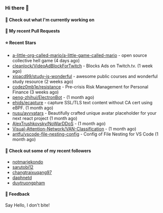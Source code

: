 ### Hi there 👋

#### 👷 Check out what I'm currently working on

#### 🔨 My recent Pull Requests


#### ⭐ Recent Stars

- [a-little-org-called-mario/a-little-game-called-mario](https://github.com/a-little-org-called-mario/a-little-game-called-mario) - open source collective hell game (4 days ago)
- [cleanlock/VideoAdBlockForTwitch](https://github.com/cleanlock/VideoAdBlockForTwitch) - Blocks Ads on Twitch.tv. (1 week ago)
- [xioacd99/study-is-wonderful](https://github.com/xioacd99/study-is-wonderful) - awesome public courses and wonderful study resource (2 weeks ago)
- [codez0mb1e/resistance](https://github.com/codez0mb1e/resistance) - Pre-crisis Risk Management for Personal Finance (3 weeks ago)
- [peng-zhihui/ElectronBot](https://github.com/peng-zhihui/ElectronBot) -  (1 month ago)
- [ehids/ecapture](https://github.com/ehids/ecapture) - capture SSL/TLS text content without CA cert using eBPF. (1 month ago)
- [nusu/avvvatars](https://github.com/nusu/avvvatars) - Beautifully crafted unique avatar placeholder for your next react project (1 month ago)
- [AlexTrushkovsky/NoWarDDoS](https://github.com/AlexTrushkovsky/NoWarDDoS) -  (1 month ago)
- [Visual-Attention-Network/VAN-Classification](https://github.com/Visual-Attention-Network/VAN-Classification) -  (1 month ago)
- [antfu/vscode-file-nesting-config](https://github.com/antfu/vscode-file-nesting-config) - Config of File Nesting for VS Code (1 month ago)

#### 👯 Check out some of my recent followers

- [notmariekondo](https://github.com/notmariekondo)
- [sarutobi12](https://github.com/sarutobi12)
- [changtraixuqang97](https://github.com/changtraixuqang97)
- [daphnetd](https://github.com/daphnetd)
- [duytruongpham](https://github.com/duytruongpham)

#### 💬 Feedback

Say Hello, I don't bite!